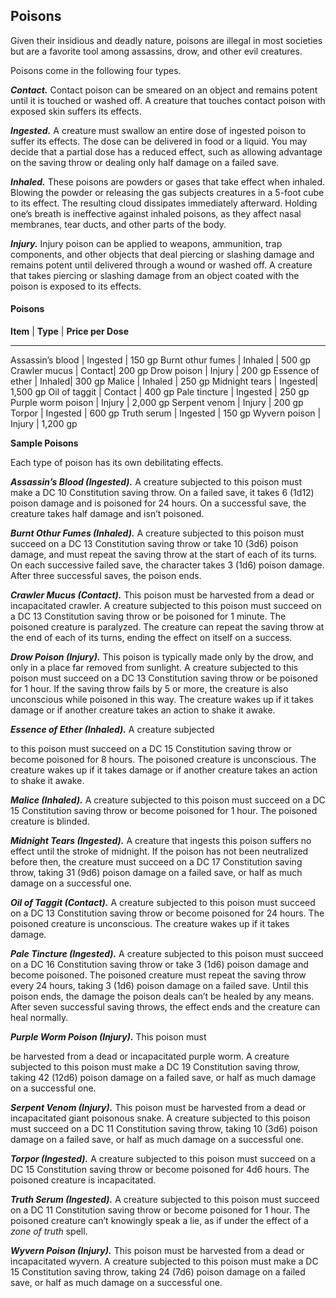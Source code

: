 Poisons
-------

Given their insidious and deadly nature, poisons are illegal in most
societies but are a favorite tool among assassins, drow, and other evil
creatures.

Poisons come in the following four types.

***Contact.*** Contact poison can be smeared on an object and remains
potent until it is touched or washed off. A creature that touches
contact poison with exposed skin suffers its effects.

***Ingested.*** A creature must swallow an entire dose of ingested
poison to suffer its effects. The dose can be delivered in food or a
liquid. You may decide that a partial dose has a reduced effect, such as
allowing advantage on the saving throw or dealing only half damage on a
failed save.

***Inhaled.*** These poisons are powders or gases that take effect when
inhaled. Blowing the powder or releasing the gas subjects creatures in a
5-­foot cube to its effect. The resulting cloud dissipates immediately
afterward. Holding one’s breath is ineffective against inhaled poisons,
as they affect nasal membranes, tear ducts, and other parts of the body.

***Injury.*** Injury poison can be applied to weapons, ammunition, trap
components, and other objects that deal piercing or slashing damage and
remains potent until delivered through a wound or washed off. A creature
that takes piercing or slashing damage from an object coated with the
poison is exposed to its effects.

#### Poisons

 **Item** | **Type** | **Price per Dose**
 -------- ---------- ------------------
 Assassin’s blood | Ingested | 150 gp
 Burnt othur fumes | Inhaled | 500 gp
 Crawler mucus | Contact|  200 gp
 Drow poison | Injury | 200 gp
 Essence of ether | Inhaled|  300 gp
 Malice | Inhaled | 250 gp
 Midnight tears | Ingested|  1,500 gp
 Oil of taggit | Contact | 400 gp
 Pale tincture  | Ingested  | 250 gp
 Purple worm poison  | Injury |  2,000 gp
 Serpent venom  | Injury  | 200 gp
 Torpor  | Ingested  | 600 gp
 Truth serum  | Ingested  | 150 gp
 Wyvern poison  | Injury |  1,200 gp


**Sample Poisons**

Each type of poison has its own debilitating effects.

***Assassin’s Blood (Ingested).*** A creature subjected to this poison
must make a DC 10 Constitution saving throw. On a failed save, it takes
6 (1d12) poison damage and is poisoned for 24 hours. On a successful
save, the creature takes half damage and isn’t poisoned.

***Burnt Othur Fumes (Inhaled).*** A creature subjected to this poison
must succeed on a DC 13 Constitution saving throw or take 10 (3d6)
poison damage, and must repeat the saving throw at the start of each of
its turns. On each successive failed save, the character takes 3 (1d6)
poison damage. After three successful saves, the poison ends.

***Crawler Mucus (Contact).*** This poison must be harvested from a dead
or incapacitated crawler. A creature subjected to this poison must
succeed on a DC 13 Constitution saving throw or be poisoned for 1
minute. The poisoned creature is paralyzed. The creature can repeat the
saving throw at the end of each of its turns, ending the effect on
itself on a success.

***Drow Poison (Injury).*** This poison is typically made only by the
drow, and only in a place far removed from sunlight. A creature
subjected to this poison must succeed on a DC 13 Constitution saving
throw or be poisoned for 1 hour. If the saving throw fails by 5 or more,
the creature is also unconscious while poisoned in this way. The
creature wakes up if it takes damage or if another creature takes an
action to shake it awake.

***Essence of Ether (Inhaled).*** A creature subjected

to this poison must succeed on a DC 15 Constitution saving throw or
become poisoned for 8 hours. The poisoned creature is unconscious. The
creature wakes up if it takes damage or if another creature takes an
action to shake it awake.

***Malice (Inhaled).*** A creature subjected to this poison must succeed
on a DC 15 Constitution saving throw or become poisoned for 1 hour. The
poisoned creature is blinded.

***Midnight Tears (Ingested).*** A creature that ingests this poison
suffers no effect until the stroke of midnight. If the poison has not
been neutralized before then, the creature must succeed on a DC 17
Constitution saving throw, taking 31 (9d6) poison damage on a failed
save, or half as much damage on a successful one.

***Oil of Taggit (Contact).*** A creature subjected to this poison must
succeed on a DC 13 Constitution saving throw or become poisoned for 24
hours. The poisoned creature is unconscious. The creature wakes up if it
takes damage.

***Pale Tincture (Ingested).*** A creature subjected to this poison must
succeed on a DC 16 Constitution saving throw or take 3 (1d6) poison
damage and become poisoned. The poisoned creature must repeat the saving
throw every 24 hours, taking 3 (1d6) poison damage on a failed save.
Until this poison ends, the damage the poison deals can’t be healed by
any means. After seven successful saving throws, the effect ends and the
creature can heal normally.

***Purple Worm Poison (Injury).*** This poison must

be harvested from a dead or incapacitated purple worm. A creature
subjected to this poison must make a DC 19 Constitution saving throw,
taking 42 (12d6) poison damage on a failed save, or half as much damage
on a successful one.

***Serpent Venom (Injury).*** This poison must be harvested from a dead
or incapacitated giant poisonous snake. A creature subjected to this
poison must succeed on a DC 11 Constitution saving throw, taking 10
(3d6) poison damage on a failed save, or half as much damage on a
successful one.

***Torpor (Ingested).*** A creature subjected to this poison must
succeed on a DC 15 Constitution saving throw or become poisoned for 4d6
hours. The poisoned creature is incapacitated.

***Truth Serum (Ingested).*** A creature subjected to this poison must
succeed on a DC 11 Constitution saving throw or become poisoned for 1
hour. The poisoned creature can’t knowingly speak a lie, as if under the
effect of a *zone of truth* spell.

***Wyvern Poison (Injury).*** This poison must be harvested from a dead
or incapacitated wyvern. A creature subjected to this poison must make a
DC 15 Constitution saving throw, taking 24 (7d6) poison damage on a
failed save, or half as much damage on a successful one.
